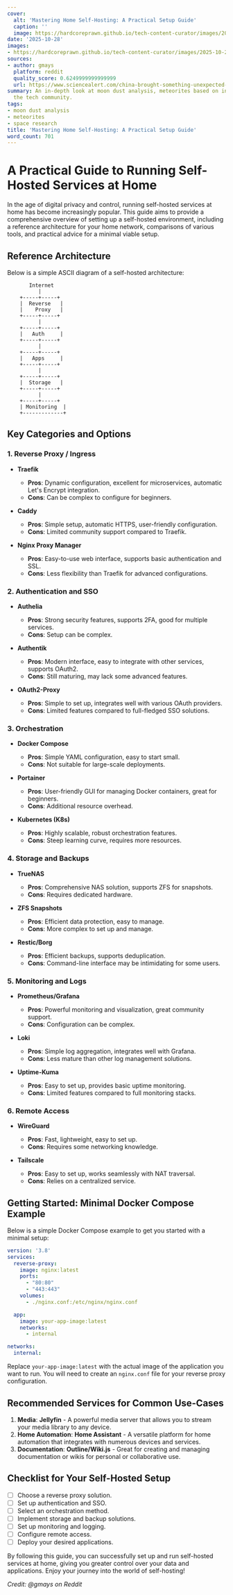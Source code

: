 ```yaml
---
cover:
  alt: 'Mastering Home Self-Hosting: A Practical Setup Guide'
  caption: ''
  image: https://hardcoreprawn.github.io/tech-content-curator/images/2025-10-28-mastering-home-self-hosting-setup-guide-086d0ed326f6.png
date: '2025-10-28'
images:
- https://hardcoreprawn.github.io/tech-content-curator/images/2025-10-28-mastering-home-self-hosting-setup-guide-086d0ed326f6-icon.png
sources:
- author: gmays
  platform: reddit
  quality_score: 0.6249999999999999
  url: https://www.sciencealert.com/china-brought-something-unexpected-back-from-the-far-side-of-the-moon
summary: An in-depth look at moon dust analysis, meteorites based on insights from
  the tech community.
tags:
- moon dust analysis
- meteorites
- space research
title: 'Mastering Home Self-Hosting: A Practical Setup Guide'
word_count: 701
---
```


# A Practical Guide to Running Self-Hosted Services at Home

In the age of digital privacy and control, running self-hosted services at home has become increasingly popular. This guide aims to provide a comprehensive overview of setting up a self-hosted environment, including a reference architecture for your home network, comparisons of various tools, and practical advice for a minimal viable setup.

## Reference Architecture

Below is a simple ASCII diagram of a self-hosted architecture:

```
       Internet
          |
    +-----+-----+
    |  Reverse   |
    |    Proxy   |
    +-----+-----+
          |
    +-----+-----+
    |   Auth     |
    +-----+-----+
          |
    +-----+-----+
    |   Apps     |
    +-----+-----+
          |
    +-----+-----+
    |  Storage   |
    +-----+-----+
          |
    +-----+-----+
    | Monitoring  |
    +-------------+
```

## Key Categories and Options

### 1. Reverse Proxy / Ingress

- **Traefik**
  - **Pros**: Dynamic configuration, excellent for microservices, automatic Let's Encrypt integration.
  - **Cons**: Can be complex to configure for beginners.

- **Caddy**
  - **Pros**: Simple setup, automatic HTTPS, user-friendly configuration.
  - **Cons**: Limited community support compared to Traefik.

- **Nginx Proxy Manager**
  - **Pros**: Easy-to-use web interface, supports basic authentication and SSL.
  - **Cons**: Less flexibility than Traefik for advanced configurations.

### 2. Authentication and SSO

- **Authelia**
  - **Pros**: Strong security features, supports 2FA, good for multiple services.
  - **Cons**: Setup can be complex.

- **Authentik**
  - **Pros**: Modern interface, easy to integrate with other services, supports OAuth2.
  - **Cons**: Still maturing, may lack some advanced features.

- **OAuth2-Proxy**
  - **Pros**: Simple to set up, integrates well with various OAuth providers.
  - **Cons**: Limited features compared to full-fledged SSO solutions.

### 3. Orchestration

- **Docker Compose**
  - **Pros**: Simple YAML configuration, easy to start small.
  - **Cons**: Not suitable for large-scale deployments.

- **Portainer**
  - **Pros**: User-friendly GUI for managing Docker containers, great for beginners.
  - **Cons**: Additional resource overhead.

- **Kubernetes (K8s)**
  - **Pros**: Highly scalable, robust orchestration features.
  - **Cons**: Steep learning curve, requires more resources.

### 4. Storage and Backups

- **TrueNAS**
  - **Pros**: Comprehensive NAS solution, supports ZFS for snapshots.
  - **Cons**: Requires dedicated hardware.

- **ZFS Snapshots**
  - **Pros**: Efficient data protection, easy to manage.
  - **Cons**: More complex to set up and manage.

- **Restic/Borg**
  - **Pros**: Efficient backups, supports deduplication.
  - **Cons**: Command-line interface may be intimidating for some users.

### 5. Monitoring and Logs

- **Prometheus/Grafana**
  - **Pros**: Powerful monitoring and visualization, great community support.
  - **Cons**: Configuration can be complex.

- **Loki**
  - **Pros**: Simple log aggregation, integrates well with Grafana.
  - **Cons**: Less mature than other log management solutions.

- **Uptime-Kuma**
  - **Pros**: Easy to set up, provides basic uptime monitoring.
  - **Cons**: Limited features compared to full monitoring stacks.

### 6. Remote Access

- **WireGuard**
  - **Pros**: Fast, lightweight, easy to set up.
  - **Cons**: Requires some networking knowledge.

- **Tailscale**
  - **Pros**: Easy to set up, works seamlessly with NAT traversal.
  - **Cons**: Relies on a centralized service.

## Getting Started: Minimal Docker Compose Example

Below is a simple Docker Compose example to get you started with a minimal setup:

```yaml
version: '3.8'
services:
  reverse-proxy:
    image: nginx:latest
    ports:
      - "80:80"
      - "443:443"
    volumes:
      - ./nginx.conf:/etc/nginx/nginx.conf

  app:
    image: your-app-image:latest
    networks:
      - internal

networks:
  internal:
```

Replace `your-app-image:latest` with the actual image of the application you want to run. You will need to create an `nginx.conf` file for your reverse proxy configuration.

## Recommended Services for Common Use-Cases

1. **Media**: **Jellyfin** - A powerful media server that allows you to stream your media library to any device.
2. **Home Automation**: **Home Assistant** - A versatile platform for home automation that integrates with numerous devices and services.
3. **Documentation**: **Outline/Wiki.js** - Great for creating and managing documentation or wikis for personal or collaborative use.

## Checklist for Your Self-Hosted Setup

- [ ] Choose a reverse proxy solution.
- [ ] Set up authentication and SSO.
- [ ] Select an orchestration method.
- [ ] Implement storage and backup solutions.
- [ ] Set up monitoring and logging.
- [ ] Configure remote access.
- [ ] Deploy your desired applications.

By following this guide, you can successfully set up and run self-hosted services at home, giving you greater control over your data and applications. Enjoy your journey into the world of self-hosting!

*Credit: @gmays on Reddit*